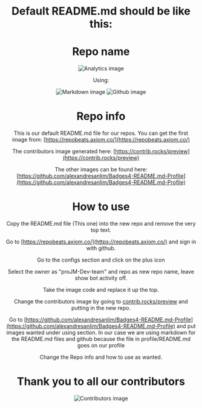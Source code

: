 <div align='center'>

# Default README.md should be like this:

# Repo name 
![Analytics image](https://repobeats.axiom.co/api/embed/eb3d3555fc9be81d55ecb6e54b78a57c544cf67a.svg "Analytics image")

Using:

![Markdown image](https://img.shields.io/badge/Markdown-000000?style=for-the-badge&logo=markdown&logoColor=white "Markdown")
![Github image](https://img.shields.io/badge/GitHub-100000?style=for-the-badge&logo=github&logoColor=white "Github")

# Repo info
This is our default README.md file for our repos. You can get the first image from:
[https://repobeats.axiom.co/](https://repobeats.axiom.co/)

The contributors image generated here: [https://contrib.rocks/preview](https://contrib.rocks/preview)

The other images can be found here: 
[https://github.com/alexandresanlim/Badges4-README.md-Profile](https://github.com/alexandresanlim/Badges4-README.md-Profile)

# How to use
Copy the README.md file (This one) into the new repo and remove the very top text.

Go to [https://repobeats.axiom.co/](https://repobeats.axiom.co/) and sign in with github.

Go to the configs section and click on the plus icon

Select the owner as "proJM-Dev-team" and repo as new repo name, leave show bot activity off.

Take the image code and replace it up the top.

Change the contributors image by going to [contrib.rocks/preview](contrib.rocks/preview) and putting in the new repo.

Go to [https://github.com/alexandresanlim/Badges4-README.md-Profile](https://github.com/alexandresanlim/Badges4-README.md-Profile) and put images wanted under using section. In our case we are using markdown for the README.md files and github because the file in profile/README.md goes on our profile

Change the Repo info and how to use as wanted.

# Thank you to all our contributors
![Contributors image](https://contrib.rocks/image?repo=proJM-Dev-team/.github "Contributors image")

